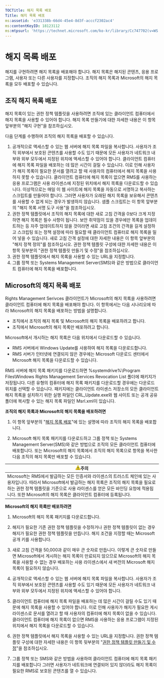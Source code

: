 ```yaml
---
TOCTitle: 해지 목록 배포
Title: 해지 목록 배포
ms:assetid: 'e331338b-66d4-45e4-8d3f-acccf2302ac4'
ms:contentKeyID: 18123112
ms:mtpsurl: 'https://technet.microsoft.com/ko-kr/library/Cc747702(v=WS.10)'
---
```


해지 목록 배포
==============

해지를 구현하려면 해지 목록을 배포해야 합니다. 해지 목록은 해지된 콘텐츠, 응용 프로그램, 사용자 또는 다른 사용자를 지정합니다. 조직의 해지 목록과 Microsoft의 해지 목록을 모두 배포할 수 있습니다.

조직 해지 목록 배포
-------------------

해지 목록이 있는 권한 정책 템플릿을 사용하려면 조직에 있는 클라이언트 컴퓨터에서 해지 목록을 사용할 수 있어야 합니다. 해지 목록 만들기에 대한 자세한 내용은 이 항목 앞부분의 "해지 구현"을 참조하십시오.

다음 단계를 수행하여 조직의 해지 목록을 배포할 수 있습니다.

1.  공개적으로 액세스할 수 있는 웹 서버에 해지 목록 파일을 복사합니다. 사용자가 조직 외부에서 보호된 콘텐츠를 사용할 수도 있기 때문에 모든 사용자가 네트워크 내부와 외부 모두에서 지정된 위치에 액세스할 수 있어야 합니다.
    클라이언트 컴퓨터에 해지 목록 파일을 배포하는 데 많은 시간이 걸릴 수 있습니다. 이로 인해 사용자가 해지 목록이 필요한 문서를 열려고 할 때 사용자의 컴퓨터에서 해지 목록을 사용하지 못할 수 있습니다. 클라이언트 컴퓨터에 해지 목록이 없으면 RMS를 사용하는 응용 프로그램은 사용 라이센스에 지정된 위치에서 해지 목록을 다운로드할 수 있습니다.
    이상적으로는 매일 이 웹 사이트에 해지 목록을 자동으로 서명하고 복사하는 스크립트를 만들어야 합니다. 그러면 사용자가 오래된 해지 목록을 보유해서 콘텐츠를 사용할 수 없게 되는 경우가 발생하지 않습니다. 샘플 스크립트는 이 항목 앞부분의 "해지 목록 서명 도구 사용"을 참조하십시오.
2.  권한 정책 템플릿에서 조직의 해지 목록에 대한 새로 고침 간격을 0보다 크게 지정하면 해지 목록은 필수 사항이 됩니다. 보안 취약점이 있을 경우에만 목록을 업데이트하는 등 자주 업데이트하지 않을 것이라면 새로 고침 조건의 간격을 길게 설정하고 스크립팅 또는 정책 설정에 따라 필요할 때 클라이언트 컴퓨터로 해지 목록을 밀어 넣을 수 있습니다. 새로 고침 간격 설정에 대한 자세한 내용은 이 항목 앞부분의 "해지 정책 정의"를 참조하십시오. 권한 정책 템플릿 구성에 대한 자세한 내용은 이 항목 뒷부분의 "권한 정책 템플릿 만들기 및 수정"을 참조하십시오.
3.  권한 정책 템플릿에서 해지 목록을 사용할 수 있는 URL을 지정합니다.
4.  그룹 정책 또는 Systems Management Server(SMS)와 같은 방법으로 클라이언트 컴퓨터에 해지 목록을 배포합니다.

Microsoft의 해지 목록 배포
--------------------------

Rights Management Serivces 클라이언트가 Microsoft의 해지 목록을 사용하려면 클라이언트 컴퓨터에 해지 목록을 배포해야 합니다. 이 항목에서는 다음 시나리오에 따라 Microsoft의 해지 목록을 배포하는 방법을 설명합니다.

-   조직에서 조직의 해지 목록 및 Microsoft의 해지 목록을 배포하려고 합니다.
-   조직에서 Microsoft의 해지 목록만 배포하려고 합니다.

Microsoft에서 개시하는 해지 목록은 다음 위치에서 다운로드할 수 있습니다.

-   RMS 서버에서 Windows Update를 사용하여 해지 목록을 다운로드합니다.
-   RMS 서버가 인터넷에 연결되지 않은 경우에는 Microsoft 다운로드 센터에서 Microsoft 해지 목록을 다운로드할 수 있습니다.

RMS 서버에 해지 목록 패키지를 다운로드하면 %systemdrive%\\Program Files\\Windows Rights Management Services Revocation List 폴더에 패키지가 저장됩니다. 다른 유형의 컴퓨터에 해지 목록 패키지를 다운로드할 경우에는 다운로드 위치를 선택할 수 있습니다. 패키지에는 클라이언트 라이센스 저장소의 모든 클라이언트 해지 목록을 설치하기 위한 실행 파일인 CRL\_Update.exe와 웹 사이트 또는 공개 공유 폴더에 복사할 수 있는 해지 목록 파일인 Msrl.xml이 있습니다.

**조직의 해지 목록과 Microsoft의 해지 목록을 배포하려면**
1.  이 항목 앞부분의 "[해지 목록 배포](https://technet.microsoft.com/e331338b-66d4-45e4-8d3f-acccf2302ac4)"에 있는 설명에 따라 조직의 해지 목록을 배포합니다.

2.  Microsoft 해지 목록 패키지를 다운로드하고 그룹 정책 또는 Systems Management Server(SMS)와 같은 방법으로 조직의 모든 클라이언트 컴퓨터에 배포합니다. 또는 Microsoft의 해지 목록에서 조직의 해지 목록으로 항목을 복사한 다음 조직의 해지 목록만 배포할 수 있습니다.

| ![](images/Cc747702.Caution(WS.10).gif)주의                                                                                                                                                                                                                                       |
|----------------------------------------------------------------------------------------------------------------------------------------------------------------------------------------------------------------------------------------------------------------------------------------------------------------|
| Microsoft는 RMS에서 발급하는 모든 인증서와 라이센스의 트러스트 체인에 있는 사용자입니다. 따라서 Microsoft에서 발급하는 해지 목록은 조직의 해지 목록을 필요로 하는 권한 정책 템플릿을 기준으로 사용 라이센스를 얻은 모든 바인딩 요청에 적용됩니다. 또한 Microsoft의 해지 목록은 클라이언트 컴퓨터에 등록됩니다. |

**Microsoft의 해지 목록만 배포하려면**
1.  Microsoft의 해지 목록 패키지를 다운로드합니다.

2.  해지가 필요한 기존 권한 정책 템플릿을 수정하거나 권한 정책 템플릿이 없는 경우 해지가 필요한 권한 정책 템플릿을 만듭니다. 해지 조건을 지정할 때는 Microsoft 공개 키를 사용합니다.

3.  새로 고침 간격을 50,000과 같이 매우 큰 숫자로 만듭니다. 이렇게 큰 숫자로 만들면 Microsoft에서 게시하는 해지 목록이 만료되지 않으므로 Microsoft의 해지 목록을 사용할 수 없는 경우 배포하는 사용 라이센스에서 새 버전의 Microsoft 해지 목록이 필요하지 않습니다.

4.  공개적으로 액세스할 수 있는 웹 서버에 해지 목록 파일을 복사합니다. 사용자가 조직 외부에서 보호된 콘텐츠를 사용할 수도 있기 때문에 모든 사용자가 네트워크 내부와 외부 모두에서 지정된 위치에 액세스할 수 있어야 합니다.

5.  클라이언트 컴퓨터에 해지 목록 파일을 배포하는 데 많은 시간이 걸릴 수도 있기 때문에 해지 목록을 사용할 수 있어야 합니다. 이로 인해 사용자가 해지가 필요한 게시 라이센스로 문서를 열려고 할 때 사용자의 컴퓨터에 해지 목록이 없을 수 있습니다. 클라이언트 컴퓨터에 해지 목록이 없으면 RMS을 사용하는 응용 프로그램이 지정된 위치에서 해지 목록을 다운로드할 수 있습니다.

6.  권한 정책 템플릿에서 해지 목록을 사용할 수 있는 URL을 지정합니다. 권한 정책 템플릿 구성에 대한 자세한 내용은 이 항목 뒷부분의 "[권한 정책 템플릿 만들기 및 수정](https://technet.microsoft.com/6014176f-ef71-4d29-b3e3-da129c18563d)"을 참조하십시오.

7.  그룹 정책 또는 SMS와 같은 방법을 사용하여 클라이언트 컴퓨터에 해지 목록 패키지를 배포합니다 그러면 사용자가 네트워크에 연결되어 있지 않더라도 해지 목록이 필요한 RMS로 보호된 콘텐츠를 열 수 있습니다.
